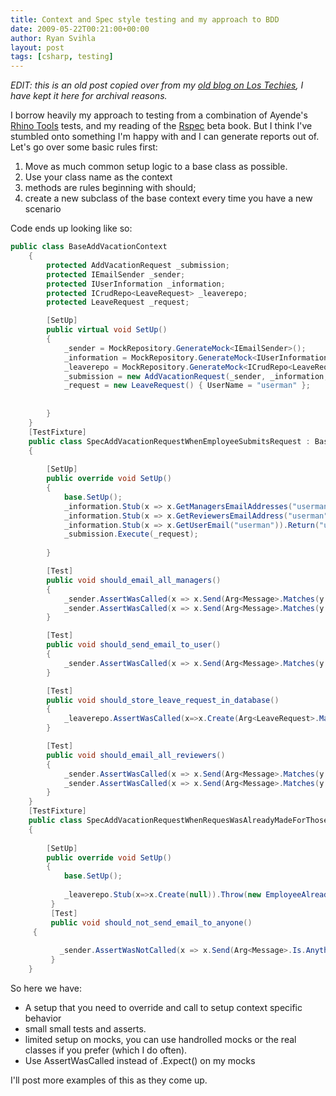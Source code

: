 ```yaml
---
title: Context and Spec style testing and my approach to BDD
date: 2009-05-22T00:21:00+00:00
author: Ryan Svihla
layout: post
tags: [csharp, testing]
---
```

*EDIT: this is an old post copied over from my [old blog on Los Techies](https://lostechies.com/ryansvihla/2009/05/22/context-spec-style-testing-and-my-approach-to-bdd/), I have kept it here for archival reasons.*


I borrow heavily my approach to testing from a combination of Ayende's [Rhino Tools](http://rhino-tools.svn.sourceforge.net/viewvc/rhino-tools/trunk/) tests, and my reading of the [Rspec](http://www.pragprog.com/titles/achbd/the-rspec-book) beta book. But I think I've stumbled onto something I'm happy with and I can generate reports out of. Let's go over some basic rules first:

  1. Move as much common setup logic to a base class as possible. 
  2. Use your class name as the context 
  3. methods are rules beginning with should; 
  4. create a new subclass of the base context every time you have a new scenario

Code ends up looking like so: 

```csharp
public class BaseAddVacationContext
    {
        protected AddVacationRequest _submission;
        protected IEmailSender _sender;
        protected IUserInformation _information;
        protected ICrudRepo<LeaveRequest> _leaverepo;
        protected LeaveRequest _request;

        [SetUp]
        public virtual void SetUp()
        {
            _sender = MockRepository.GenerateMock<IEmailSender>();
            _information = MockRepository.GenerateMock<IUserInformation>();
            _leaverepo = MockRepository.GenerateMock<ICrudRepo<LeaveRequest>>();
            _submission = new AddVacationRequest(_sender, _information, _leaverepo);
            _request = new LeaveRequest() { UserName = "userman" };
           
            
        }
    }
    [TestFixture]
    public class SpecAddVacationRequestWhenEmployeeSubmitsRequest : BaseAddVacationContext
    {
      
        [SetUp]
        public override void SetUp()
        {
            base.SetUp();
            _information.Stub(x => x.GetManagersEmailAddresses("userman")).Return(new[] { "manager1@jonbank.com", "manager2@jonbank.com" });
            _information.Stub(x => x.GetReviewersEmailAddress("userman")).Return(new[] { "james@jonbank.com", "jones@jonbank.com" });
            _information.Stub(x => x.GetUserEmail("userman")).Return("userman@jonbank.com");
            _submission.Execute(_request);
            
        }

        [Test]
        public void should_email_all_managers()
        {
            _sender.AssertWasCalled(x => x.Send(Arg<Message>.Matches(y => y.To == "manager1@jonbank.com")));
            _sender.AssertWasCalled(x => x.Send(Arg<Message>.Matches(y => y.To == "manager2@jonbank.com")));
        }

        [Test]
        public void should_send_email_to_user()
        {
            _sender.AssertWasCalled(x => x.Send(Arg<Message>.Matches(y => y.To == "userman@jonbank.com")));
        }

        [Test]
        public void should_store_leave_request_in_database()
        {
            _leaverepo.AssertWasCalled(x=>x.Create(Arg<LeaveRequest>.Matches(u=>u == _request)));
        }

        [Test]
        public void should_email_all_reviewers()
        {
            _sender.AssertWasCalled(x => x.Send(Arg<Message>.Matches(y => y.To == "jones@jonbank.com")));
            _sender.AssertWasCalled(x => x.Send(Arg<Message>.Matches(y => y.To == "james@jonbank.com")));
        }
    }
    [TestFixture]
    public class SpecAddVacationRequestWhenRequesWasAlreadyMadeForThoseDays : BaseAddVacationContext
    {
      
        [SetUp]
        public override void SetUp()
        {
            base.SetUp();
            
            _leaverepo.Stub(x=>x.Create(null)).Throw(new EmployeeAlreadyRequestedTheseDaysOff()).IgnoreArguments();
         }
         [Test]
         public void should_not_send_email_to_anyone()
	 {
            
           _sender.AssertWasNotCalled(x => x.Send(Arg<Message>.Is.Anything));
         }
    }
```

So here we have: 

  * A setup that you need to override and call to setup context specific behavior 
  * small small tests and asserts. 
  * limited setup on mocks, you can use handrolled mocks or the real classes if you prefer (which I do often).
  * Use AssertWasCalled instead of .Expect() on my mocks

I'll post more examples of this as they come up.
